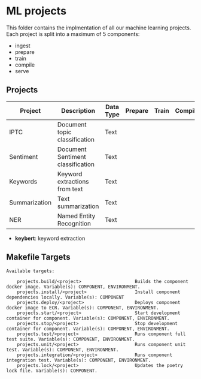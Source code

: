 # ML projects

This folder contains the implmentation of all our machine learning projects. Each project is split into a maximum of 5 components:

- ingest
- prepare
- train
- compile
- serve

## Projects

| Project       | Description                       | Data Type | Prepare | Train | Compile | Serve |     |
| ------------- | --------------------------------- | --------- | ------- | ----- | ------- | ----- | --- |
| IPTC          | Document topic classification     | Text      |         |       |         |       |     |
| Sentiment     | Document Sentiment classification | Text      |         |       |         |       |     |
| Keywords      | Keyword extractions from text     | Text      |         |       |         |       | x   |
| Summarization | Text summarization                | Text      |         |       |         |       | x   |
| NER           | Named Entity Recognition          | Text      |         |       |         |       | x   |

- **keybert**: keyword extraction

## Makefile Targets

```text
Available targets:

    projects.build/<project>                    Builds the component docker image. Variable(s): COMPONENT, ENVIRONMENT.
    projects.install/<project>                  Install component dependencies locally. Variable(s): COMPONENT
    projects.deploy/<project>                   Deploys component docker image to ECR. Variable(s): COMPONENT, ENVIRONMENT.
    projects.start/<project>                    Start development container for component. Variable(s): COMPONENT, ENVIRONMENT.
    projects.stop/<project>                     Stop development container for component. Variable(s): COMPONENT, ENVIRONMENT.
    projects.test/<project>                     Runs component full test suite. Variable(s): COMPONENT, ENVIRONMENT.
    projects.unit/<project>                     Runs component unit test. Variable(s): COMPONENT, ENVIRONMENT.
    projects.integration/<project>              Runs component integration test. Variable(s): COMPONENT, ENVIRONMENT.
    projects.lock/<project>                     Updates the poetry lock file. Variable(s): COMPONENT.

```
